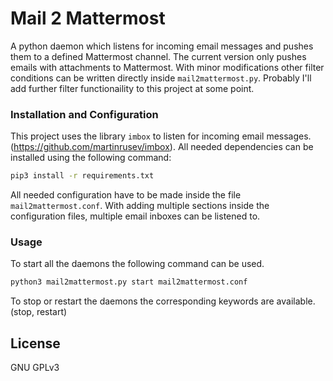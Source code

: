 # Mail 2 Mattermost

A python daemon which listens for incoming email messages and pushes them to a defined Mattermost channel.
The current version only pushes emails with attachments to Mattermost.
With minor modifications other filter conditions can be written directly inside `mail2mattermost.py`.
Probably I'll add further filter functionaility to this project at some point.

### Installation and Configuration

This project uses the library `imbox` to listen for incoming email messages. (https://github.com/martinrusev/imbox).
All needed dependencies can be installed using the following command:

```sh
pip3 install -r requirements.txt
```

All needed configuration have to be made inside the file `mail2mattermost.conf`.
With adding multiple sections inside the configuration files, multiple email inboxes can be listened to.

### Usage

To start all the daemons the following command can be used.

```sh
python3 mail2mattermost.py start mail2mattermost.conf
```

To stop or restart the daemons the corresponding keywords are available. (stop, restart)

License
----
GNU GPLv3
